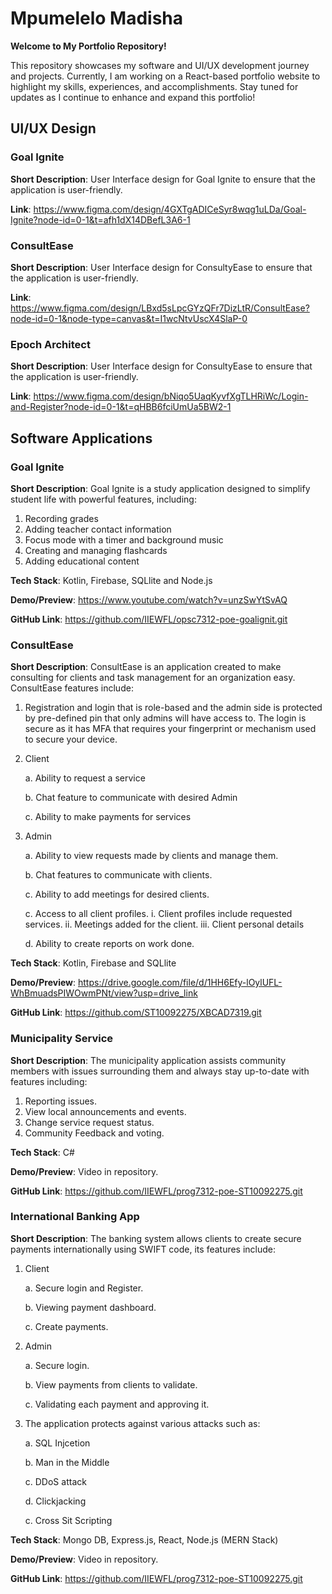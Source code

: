 # Mpumelelo Madisha
**Welcome to My Portfolio Repository!**

This repository showcases my software and UI/UX development journey and projects. Currently, I am working on a React-based portfolio website to highlight my skills, experiences, and accomplishments. Stay tuned for updates as I continue to enhance and expand this portfolio!

## UI/UX Design

### Goal Ignite 
**Short Description**: User Interface design for Goal Ignite to ensure that the application is user-friendly.

**Link**: https://www.figma.com/design/4GXTgADICeSyr8wqg1uLDa/Goal-Ignite?node-id=0-1&t=afh1dX14DBefL3A6-1

### ConsultEase
**Short Description**: User Interface design for ConsultyEase to ensure that the application is user-friendly.

**Link**: https://www.figma.com/design/LBxd5sLpcGYzQFr7DizLtR/ConsultEase?node-id=0-1&node-type=canvas&t=I1wcNtvUscX4SlaP-0

### Epoch Architect
**Short Description**: User Interface design for ConsultyEase to ensure that the application is user-friendly.

**Link**: https://www.figma.com/design/bNiqo5UaqKyvfXgTLHRiWc/Login-and-Register?node-id=0-1&t=qHBB6fciUmUa5BW2-1
   
## Software Applications

### Goal Ignite
**Short Description**: Goal Ignite is a study application designed to simplify student life with powerful features, including:
1. Recording grades
2. Adding teacher contact information
3. Focus mode with a timer and background music
4. Creating and managing flashcards
5. Adding educational content

**Tech Stack**: Kotlin, Firebase, SQLlite and Node.js

**Demo/Preview**: https://www.youtube.com/watch?v=unzSwYtSvAQ

**GitHub Link**: https://github.com/IIEWFL/opsc7312-poe-goalignit.git 

### ConsultEase
**Short Description**: ConsultEase is an application created to make consulting for clients and task management for an organization easy. ConsultEase features include:
1. Registration and login that is role-based and the admin side is protected by pre-defined pin that only admins will have access to. The login is secure as it has MFA that requires your fingerprint or mechanism used to secure your device.
2. Client

   a. Ability to request a service

   b. Chat feature to communicate with desired Admin

   c. Ability to make payments for services

4. Admin

   a. Ability to view requests made by clients and manage them.

   b. Chat features to communicate with clients.

   c. Ability to add meetings for desired clients.

   c. Access to all client profiles.
     i. Client profiles include requested services.
     ii. Meetings added for the client.
     iii. Client personal details

   d. Ability to create reports on work done.

**Tech Stack**: Kotlin, Firebase and SQLlite

**Demo/Preview**: https://drive.google.com/file/d/1HH6Efy-lOylUFL-WhBmuadsPIWOwmPNt/view?usp=drive_link 

**GitHub Link**: https://github.com/ST10092275/XBCAD7319.git

### Municipality Service
**Short Description**: The municipality application assists community members with issues surrounding them and always stay up-to-date with features including:
1. Reporting issues.
2. View local announcements and events.
3. Change service request status.
4. Community Feedback and voting.

**Tech Stack**: C#

**Demo/Preview**: Video in repository.

**GitHub Link**: https://github.com/IIEWFL/prog7312-poe-ST10092275.git

### International Banking App
**Short Description**: The banking system allows clients to create secure payments internationally using SWIFT code, its features include:
1. Client
   
   a. Secure login and Register.
   
   b. Viewing payment dashboard.

   c. Create payments.
   
2. Admin

   a. Secure login.

   b. View payments from clients to validate.

   c. Validating each payment and approving it.
   
3. The application protects against various attacks such as:
   
   a. SQL Injcetion

   b. Man in the Middle

   c. DDoS attack

   d. Clickjacking

   c. Cross Sit Scripting
   
**Tech Stack**: Mongo DB, Express.js, React, Node.js (MERN Stack)

**Demo/Preview**: Video in repository.

**GitHub Link**: https://github.com/IIEWFL/prog7312-poe-ST10092275.git

